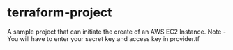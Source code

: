 # terraform-project

A sample project that can initiate the create of an AWS EC2 Instance.
Note - You will have to enter your secret key and access key in provider.tf
